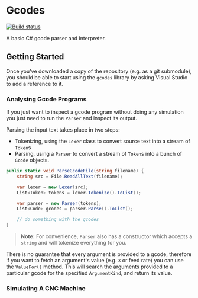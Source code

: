 # Gcodes

[![Build status](https://ci.appveyor.com/api/projects/status/b4t1cp42205pdqta?svg=true)](https://ci.appveyor.com/project/Michael-F-Bryan/gcodes)

A basic C# gcode parser and interpreter.

## Getting Started

Once you've downloaded a copy of the repository (e.g. as a git submodule), you
should be able to start using the `gcodes` library by asking Visual Studio to
add a reference to it.

### Analysing Gcode Programs

If you just want to inspect a gcode program without doing any simulation you
just need to run the `Parser` and inspect its output.

Parsing the input text takes place in two steps:

- Tokenizing, using the `Lexer` class to convert source text into a stream of
  `Token`s
- Parsing, using a `Parser` to convert a stream of `Token`s into a bunch of
  `Gcode` objects.

```C#
public static void ParseGcodeFile(string filename) {
	string src = File.ReadAllText(filename);

	var lexer = new Lexer(src);
	List<Token> tokens = lexer.Tokenize().ToList();

	var parser = new Parser(tokens);
	List<Code> gcodes = parser.Parse().ToList();

	// do something with the gcodes
}
```

> **Note:** For convenience, `Parser` also has a constructor which accepts a
> `string` and will tokenize everything for you.

There is no guarantee that every argument is provided to a gcode, therefore
if you want to fetch an argument's value (e.g. `X` or feed rate) you can use
the `ValueFor()` method. This will search the arguments provided to a particular
gcode for the specified `ArgumentKind`, and return its value. 

### Simulating A CNC Machine